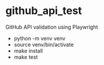 # github_api_test
GitHub API validation using Playwright

- python -m venv venv
- source venv/bin/activate
- make install
- make test
